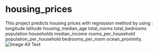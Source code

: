 # housing_prices
This project predicts housing prices with regression method by using : longitude	latitude	housing_median_age	total_rooms	total_bedrooms	population	households	median_income	rooms_per_household	population_per_household	bedrooms_per_room	ocean_proximity.
![Image Alt Text](image_url)
